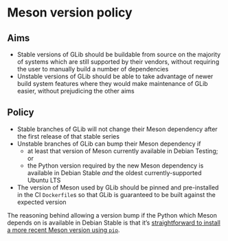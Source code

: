 Meson version policy
===

Aims
---

 * Stable versions of GLib should be buildable from source on the majority of
   systems which are still supported by their vendors, without requiring the
   user to manually build a number of dependencies
 * Unstable versions of GLib should be able to take advantage of newer build
   system features where they would make maintenance of GLib easier, without
   prejudicing the other aims

Policy
---

 * Stable branches of GLib will not change their Meson dependency after the
   first release of that stable series
 * Unstable branches of GLib can bump their Meson dependency if
   - at least that version of Meson currently available in Debian Testing; or
   - the Python version required by the new Meson dependency is available in
     Debian Stable *and* the oldest currently-supported Ubuntu LTS
 * The version of Meson used by GLib should be pinned and pre-installed in the
   CI `Dockerfile`s so that GLib is guaranteed to be built against the expected
   version

The reasoning behind allowing a version bump if the Python which Meson depends
on is available in Debian Stable is that it’s [straightforward to install a more
recent Meson version using
`pip`](https://mesonbuild.com/Getting-meson.html#installing-meson-with-pip).
